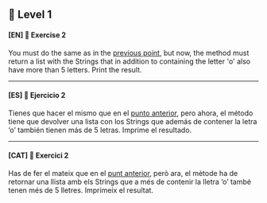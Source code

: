 🌟 Level 1
-

#### [EN] 📍 Exercise 2
You must do the same as in the [previous point](https://github.com/ariamdev/IT-ACADEMY-SPRINT-1/tree/main/SPRINT1/Tasca%20S1%2008%20Lambdas/Nivell%201/n1exercici1), but now, the method must return a list with the Strings that in addition to containing the letter 'o' also have more than 5 letters. Print the result.

---

#### [ES] 📍 Ejercicio 2
Tienes que hacer el mismo que en el [punto anterior]((https://github.com/ariamdev/IT-ACADEMY-SPRINT-1/tree/main/SPRINT1/Tasca%20S1%2008%20Lambdas/Nivell%201/n1exercici1)), pero ahora, el método tiene que devolver una lista con los Strings que además de contener la letra ‘o’ también tienen más de 5 letras. Imprime el resultado.

---

#### [CAT] 📍 Exercici 2
Has de fer el mateix que en el [punt anterior](https://github.com/ariamdev/IT-ACADEMY-SPRINT-1/tree/main/SPRINT1/Tasca%20S1%2008%20Lambdas/Nivell%201/n1exercici1), però ara, el mètode ha de retornar una llista amb els Strings que a més de contenir la lletra ‘o’ també tenen més de 5 lletres. Imprimeix el resultat.
